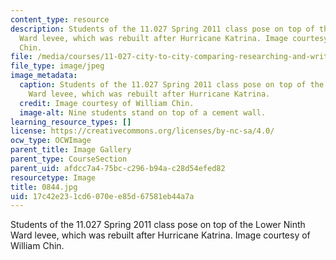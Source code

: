 ```yaml
---
content_type: resource
description: Students of the 11.027 Spring 2011 class pose on top of the Lower Ninth
  Ward levee, which was rebuilt after Hurricane Katrina. Image courtesy of William
  Chin.
file: /media/courses/11-027-city-to-city-comparing-researching-and-writing-about-cities-new-orleans-spring-2011/17c42e231cd6070ee85d67581eb44a7a_0844.jpg
file_type: image/jpeg
image_metadata:
  caption: Students of the 11.027 Spring 2011 class pose on top of the Lower Ninth
    Ward levee, which was rebuilt after Hurricane Katrina.
  credit: Image courtesy of William Chin.
  image-alt: Nine students stand on top of a cement wall.
learning_resource_types: []
license: https://creativecommons.org/licenses/by-nc-sa/4.0/
ocw_type: OCWImage
parent_title: Image Gallery
parent_type: CourseSection
parent_uid: afdcc7a4-75bc-c296-b94a-c28d54efed82
resourcetype: Image
title: 0844.jpg
uid: 17c42e23-1cd6-070e-e85d-67581eb44a7a
---
```

Students of the 11.027 Spring 2011 class pose on top of the Lower Ninth Ward levee, which was rebuilt after Hurricane Katrina. Image courtesy of William Chin.